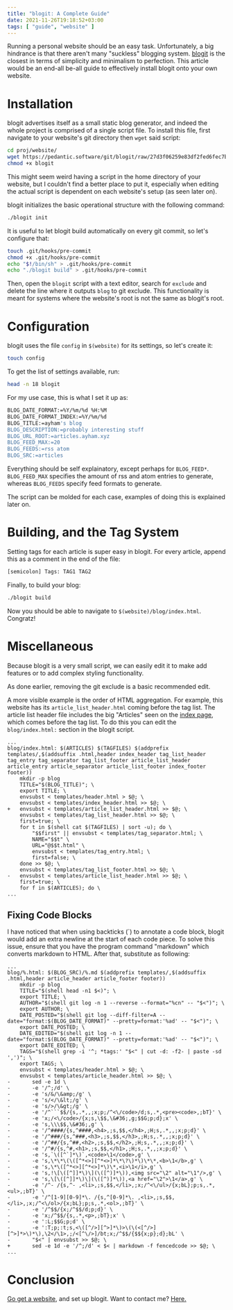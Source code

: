 ```yaml
---
title: "blogit: A Complete Guide"
date: 2021-11-26T19:18:52+03:00
tags: [ "guide", "website" ]
---
```

Running a personal website should be an easy task. Unfortunately, a big
hindrance is that there aren't many "suckless" blogging system. 
[blogit](https://pedantic.software/git/blogit) is the closest in terms of 
simplicity and minimalism to perfection. This article would be an end-all be-all
guide to effectively install blogit onto your own website.
<!--more-->

# Installation
blogit advertises itself as a small static blog generator, and indeed the whole
project is comprised of a single script file. To install this file, first
navigate to your website's git directory then ```wget``` said script:

```bash
cd proj/website/
wget https://pedantic.software/git/blogit/raw/27d3f06259e83df2fed6fec7bbe77ac6b917eee7/blogit
chmod +x blogit
```

This might seem weird having a script in the home directory of your website, but
I couldn't find a better place to put it, especially when editing the actual
script is dependent on each website's setup (as seen later on).

blogit initializes the basic operational structure with the following command:

```bash
./blogit init
```

It is useful to let blogit build automatically on every git commit, so let's
configure that:

```bash
touch .git/hooks/pre-commit
chmod +x .git/hooks/pre-commit
echo "$!/bin/sh" > .git/hooks/pre-commit
echo "./blogit build" > .git/hooks/pre-commit
```

Then, open the ```blogit``` script with a text editor, search for ```exclude```
and delete the line where it outputs ```blog``` to git exclude. This 
functionality is meant for systems where the website's root is not the same as 
blogit's root.

# Configuration
blogit uses the file ```config``` in ```$(website)``` for its settings, so let's create it:

```bash
touch config
```

To get the list of settings available, run:

```bash
head -n 18 blogit
```

For my use case, this is what I set it up as:

```bash
BLOG_DATE_FORMAT:=%Y/%m/%d %H:%M
BLOG_DATE_FORMAT_INDEX:=%Y/%m/%d
BLOG_TITLE:=ayham's blog
BLOG_DESCRIPTION:=probably interesting stuff
BLOG_URL_ROOT:=articles.ayham.xyz
BLOG_FEED_MAX:=20
BLOG_FEEDS:=rss atom
BLOG_SRC:=articles
```

Everything should be self explainatory, except perhaps for ```BLOG_FEED*```.
```BLOG_FEED_MAX``` specifies the amount of rss and atom entries to generate,
whereas ```BLOG_FEEDS``` specify feed formats to generate.

The script can be molded for each case, examples of doing this is explained
later on.

# Building, and the Tag System
Setting tags for each article is super easy in blogit. For every article,
append this as a comment in the end of the file:

```bash
[semicolon] Tags: TAG1 TAG2
```

Finally, to build your blog:

```bash
./blogit build 
```

Now you should be able to navigate to ```$(website)/blog/index.html```.
Congratz!

# Miscellaneous 
Because blogit is a very small script, we can easily edit it to make add
features or to add complex styling functionality.

As done earlier, removing the git exclude is a basic recommended edit.

A more visible example is the order of HTML aggregation. For example, this 
website has its ```article_list_header.html``` coming before the tag list. The
article list header file includes the big "Articles" seen on the [index
page](https://blog.ayham.xyz), which comes before the tag list. To do this you can edit
the ```blog/index.html:``` section in the blogit script.

```make
...
blog/index.html: $(ARTICLES) $(TAGFILES) $(addprefix templates/,$(addsuffix .html,header index_header tag_list_header tag_entry tag_separator tag_list_footer article_list_header article_entry article_separator article_list_footer index_footer footer))
	mkdir -p blog
	TITLE="$(BLOG_TITLE)"; \
	export TITLE; \
	envsubst < templates/header.html > $@; \
	envsubst < templates/index_header.html >> $@; \
+	envsubst < templates/article_list_header.html >> $@; \
	envsubst < templates/tag_list_header.html >> $@; \
	first=true; \
	for t in $(shell cat $(TAGFILES) | sort -u); do \
		"$$first" || envsubst < templates/tag_separator.html; \
		NAME="$$t" \
		URL="@$$t.html" \
		envsubst < templates/tag_entry.html; \
		first=false; \
	done >> $@; \
	envsubst < templates/tag_list_footer.html >> $@; \
-	envsubst < templates/article_list_header.html >> $@; \
	first=true; \
	for f in $(ARTICLES); do \
...
```

## Fixing Code Blocks
I have noticed that when using backticks (`) to annotate a code block, blogit
would add an extra newline at the start of each code piece. To solve this issue,
ensure that you have the program command "markdown" which converts markdown to
HTML. After that, substitute as following:

```make
...
blog/%.html: $(BLOG_SRC)/%.md $(addprefix templates/,$(addsuffix .html,header article_header article_footer footer))
	mkdir -p blog
	TITLE="$(shell head -n1 $<)"; \
	export TITLE; \
	AUTHOR="$(shell git log -n 1 --reverse --format="%cn" -- "$<")"; \
	export AUTHOR; \
	DATE_POSTED="$(shell git log --diff-filter=A --date="format:$(BLOG_DATE_FORMAT)" --pretty=format:'%ad' -- "$<")"; \
	export DATE_POSTED; \
	DATE_EDITED="$(shell git log -n 1 --date="format:$(BLOG_DATE_FORMAT)" --pretty=format:'%ad' -- "$<")"; \
	export DATE_EDITED; \
	TAGS="$(shell grep -i '^; *tags:' "$<" | cut -d: -f2- | paste -sd ',')"; \
	export TAGS; \
	envsubst < templates/header.html > $@; \
	envsubst < templates/article_header.html >> $@; \
-		sed -e 1d \
-		-e '/^;/d' \
-		-e 's/&/\&amp;/g' \
-		-e 's/</\&lt;/g' \
-		-e 's/>/\&gt;/g' \
-		-e '/^```$$/{s,.*,,;x;p;/^<\/code>/d;s,.*,<pre><code>,;bT}' \
-		-e 'x;/<\/code>/{x;s,\$$,\&#36;,g;$$G;p;d};x' \
-		-e 's,\\\$$,\&#36;,g' \
-		-e '/^####/{s,^####,<h4>,;s,$$,</h4>,;H;s,.*,,;x;p;d}' \
-		-e '/^###/{s,^###,<h3>,;s,$$,</h3>,;H;s,.*,,;x;p;d}' \
-		-e '/^##/{s,^##,<h2>,;s,$$,</h2>,;H;s,.*,,;x;p;d}' \
-		-e '/^#/{s,^#,<h1>,;s,$$,</h1>,;H;s,.*,,;x;p;d}' \
-		-e 's,`\([^`]*\)`,<code>\1</code>,g' \
-		-e 's,\*\*\(\([^*<>][^*<>]*\*\?\)*\)\*\*,<b>\1</b>,g' \
-		-e 's,\*\([^*<>][^*<>]*\)\*,<i>\1</i>,g' \
-		-e 's,!\[\([^]]*\)\](\([^)]*\)),<img src="\2" alt="\1"/>,g' \
-		-e 's,\[\([^]]*\)\](\([^)]*\)),<a href="\2">\1</a>,g' \
-		-e '/^- /{s,^- ,<li>,;s,$$,</li>,;x;/^<\/ul>/{x;bL};p;s,.*,<ul>,;bT}' \
-		-e '/^[1-9][0-9]*\. /{s,^[0-9]*\. ,<li>,;s,$$,</li>,;x;/^<\/ol>/{x;bL};p;s,.*,<ol>,;bT}' \
-		-e '/^$$/{x;/^$$/d;p;d}' \
-		-e 'x;/^$$/{s,.*,<p>,;bT};x' \
-		-e ':L;$$G;p;d' \
-		-e ':T;p;:t;s,<\([^/>][^>]*\)>\(\(<[^/>][^>]*>\)*\),\2</\1>,;/<[^\/>]/bt;x;/^$$/{$${x;p};d};bL' \
-		"$<" | envsubst >> $@; \
+		sed -e 1d -e '/^;/d' < $< | markdown -f fencedcode >> $@; \
...
```

# Conclusion
[Go get a website](https://landchad.net), and set up blogit.
Want to contact me? [Here.](https://contact.ayham.xyz)
